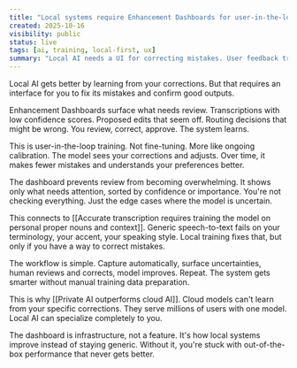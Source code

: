 ```yaml
---
title: "Local systems require Enhancement Dashboards for user-in-the-loop model training"
created: 2025-10-16
visibility: public
status: live
tags: [ai, training, local-first, ux]
summary: "Local AI needs a UI for correcting mistakes. User feedback trains the model. The dashboard shows what needs review."
---
```


Local AI gets better by learning from your corrections. But that requires an interface for you to fix its mistakes and confirm good outputs.

Enhancement Dashboards surface what needs review. Transcriptions with low confidence scores. Proposed edits that seem off. Routing decisions that might be wrong. You review, correct, approve. The system learns.

This is user-in-the-loop training. Not fine-tuning. More like ongoing calibration. The model sees your corrections and adjusts. Over time, it makes fewer mistakes and understands your preferences better.

The dashboard prevents review from becoming overwhelming. It shows only what needs attention, sorted by confidence or importance. You're not checking everything. Just the edge cases where the model is uncertain.

This connects to [[Accurate transcription requires training the model on personal proper nouns and context]]. Generic speech-to-text fails on your terminology, your accent, your speaking style. Local training fixes that, but only if you have a way to correct mistakes.

The workflow is simple. Capture automatically, surface uncertainties, human reviews and corrects, model improves. Repeat. The system gets smarter without manual training data preparation.

This is why [[Private AI outperforms cloud AI]]. Cloud models can't learn from your specific corrections. They serve millions of users with one model. Local AI can specialize completely to you.

The dashboard is infrastructure, not a feature. It's how local systems improve instead of staying generic. Without it, you're stuck with out-of-the-box performance that never gets better.
